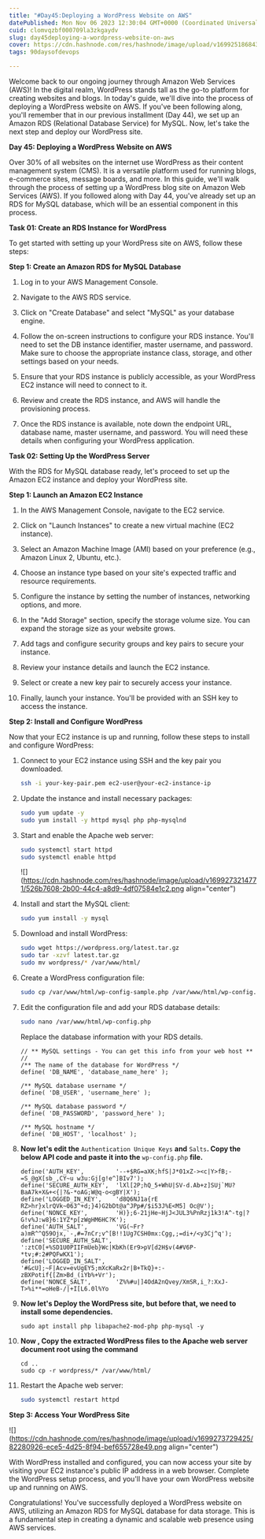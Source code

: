 ```yaml
---
title: "#Day45:Deploying a WordPress Website on AWS"
datePublished: Mon Nov 06 2023 12:30:04 GMT+0000 (Coordinated Universal Time)
cuid: clomvqzbf000709la3zkgaydv
slug: day45deploying-a-wordpress-website-on-aws
cover: https://cdn.hashnode.com/res/hashnode/image/upload/v1699251868434/439130e6-74ba-43d4-b7cd-f16cf979d3b2.jpeg
tags: 90daysofdevops

---
```


Welcome back to our ongoing journey through Amazon Web Services (AWS)! In the digital realm, WordPress stands tall as the go-to platform for creating websites and blogs. In today's guide, we'll dive into the process of deploying a WordPress website on AWS. If you've been following along, you'll remember that in our previous installment (Day 44), we set up an Amazon RDS (Relational Database Service) for MySQL. Now, let's take the next step and deploy our WordPress site.

**Day 45: Deploying a WordPress Website on AWS**

Over 30% of all websites on the internet use WordPress as their content management system (CMS). It is a versatile platform used for running blogs, e-commerce sites, message boards, and more. In this guide, we'll walk through the process of setting up a WordPress blog site on Amazon Web Services (AWS). If you followed along with Day 44, you've already set up an RDS for MySQL database, which will be an essential component in this process.

**Task 01: Create an RDS Instance for WordPress**

To get started with setting up your WordPress site on AWS, follow these steps:

**Step 1: Create an Amazon RDS for MySQL Database**

1. Log in to your AWS Management Console.
    
2. Navigate to the AWS RDS service.
    
3. Click on "Create Database" and select "MySQL" as your database engine.
    
4. Follow the on-screen instructions to configure your RDS instance. You'll need to set the DB instance identifier, master username, and password. Make sure to choose the appropriate instance class, storage, and other settings based on your needs.
    
5. Ensure that your RDS instance is publicly accessible, as your WordPress EC2 instance will need to connect to it.
    
6. Review and create the RDS instance, and AWS will handle the provisioning process.
    
7. Once the RDS instance is available, note down the endpoint URL, database name, master username, and password. You will need these details when configuring your WordPress application.
    

**Task 02: Setting Up the WordPress Server**

With the RDS for MySQL database ready, let's proceed to set up the Amazon EC2 instance and deploy your WordPress site.

**Step 1: Launch an Amazon EC2 Instance**

1. In the AWS Management Console, navigate to the EC2 service.
    
2. Click on "Launch Instances" to create a new virtual machine (EC2 instance).
    
3. Select an Amazon Machine Image (AMI) based on your preference (e.g., Amazon Linux 2, Ubuntu, etc.).
    
4. Choose an instance type based on your site's expected traffic and resource requirements.
    
5. Configure the instance by setting the number of instances, networking options, and more.
    
6. In the "Add Storage" section, specify the storage volume size. You can expand the storage size as your website grows.
    
7. Add tags and configure security groups and key pairs to secure your instance.
    
8. Review your instance details and launch the EC2 instance.
    
9. Select or create a new key pair to securely access your instance.
    
10. Finally, launch your instance. You'll be provided with an SSH key to access the instance.
    

**Step 2: Install and Configure WordPress**

Now that your EC2 instance is up and running, follow these steps to install and configure WordPress:

1. Connect to your EC2 instance using SSH and the key pair you downloaded.
    
    ```bash
    ssh -i your-key-pair.pem ec2-user@your-ec2-instance-ip
    ```
    
2. Update the instance and install necessary packages:
    
    ```bash
    sudo yum update -y
    sudo yum install -y httpd mysql php php-mysqlnd
    ```
    
3. Start and enable the Apache web server:
    
    ```bash
    sudo systemctl start httpd
    sudo systemctl enable httpd
    ```
    
    ![](https://cdn.hashnode.com/res/hashnode/image/upload/v1699273214771/526b7608-2b00-44c4-a8d9-4df07584e1c2.png align="center")
    
4. Install and start the MySQL client:
    
    ```bash
    sudo yum install -y mysql
    ```
    
5. Download and install WordPress:
    
    ```bash
    sudo wget https://wordpress.org/latest.tar.gz
    sudo tar -xzvf latest.tar.gz
    sudo mv wordpress/* /var/www/html/
    ```
    
6. Create a WordPress configuration file:
    
    ```bash
    sudo cp /var/www/html/wp-config-sample.php /var/www/html/wp-config.php
    ```
    
7. Edit the configuration file and add your RDS database details:
    
    ```bash
    sudo nano /var/www/html/wp-config.php
    ```
    
    Replace the database information with your RDS details.
    
    ```plaintext
    // ** MySQL settings - You can get this info from your web host ** //
    /** The name of the database for WordPress */
    define( 'DB_NAME', 'database_name_here' );
    
    /** MySQL database username */
    define( 'DB_USER', 'username_here' );
    
    /** MySQL database password */
    define( 'DB_PASSWORD', 'password_here' );
    
    /** MySQL hostname */
    define( 'DB_HOST', 'localhost' );
    ```
    
8. **Now let's edit the** `Authentication Unique Keys` **and** `Salts`**. Copy the below API code and paste it into the** `wp-config.php` **file.**
    
    ```plaintext
    define('AUTH_KEY',         '--+$RG=aXK;hfS|J*01xZ-><c|Y>fB;-=S_@gX[sb_,CY~u w3u:Gj[g!e^]BIv7');
    define('SECURE_AUTH_KEY',  'lXl[2P;hQ_5+WhU|SV-d.Ab+z]SUj`MU?BaA7k+X&+<{|?&-*oAG;W@q-o<gBY|X');
    define('LOGGED_IN_KEY',    'd8Q6NJ1a{rE RZ>hr}xlrQVk~063^+d;}4)G2bDt@a^JPp#/$i53J%E<M5] Oc@V');
    define('NONCE_KEY',        'H)};6-21jHe~HjJ<JUL3%PnRzj1k3!A^-tg|?G!v%J:w8}6:1YZ*p[zWgHM6HC?K');
    define('AUTH_SALT',        'VG(~Fr?a)mR^^Q59Ojx,`-,#=7nCr;v^[B!!1Ug7CSH0mx:Cgg,;=di+/<y3Cj^q');
    define('SECURE_AUTH_SALT', ':ztC0[+%SD1U0PIIFmUeb}Wc|KbKh(Er9>pV[d2H$v(4#V6P-*tv;#:2#PQFwKX1');
    define('LOGGED_IN_SALT',   '#&cU];~F|Acv=evUgEY5;mXcKaRx2r|B+TkQ}+:-zBXPotif{[Zm>Bd_(iYb%+Vr');
    define('NONCE_SALT',       'Z%%#u|]4OdA2nQvey/XmSR,i_?:XxJ- T>%i**=oHeB-/|+I[L6.0l%Yo
    ```
    
9. **Now let's Deploy the WordPress site, but before that, we need to install some dependencies.**
    
    ```plaintext
    sudo apt install php libapache2-mod-php php-mysql -y
    ```
    
10. **Now , Copy the extracted WordPress files to the Apache web server document root using the command**
    
    ```plaintext
    cd ..
    sudo cp -r wordpress/* /var/www/html/
    ```
    
11. Restart the Apache web server:
    
    ```bash
    sudo systemctl restart httpd
    ```
    

**Step 3: Access Your WordPress Site**

![](https://cdn.hashnode.com/res/hashnode/image/upload/v1699273729425/82280926-ece5-4d25-8f94-bef655728e49.png align="center")

With WordPress installed and configured, you can now access your site by visiting your EC2 instance's public IP address in a web browser. Complete the WordPress setup process, and you'll have your own WordPress website up and running on AWS.

Congratulations! You've successfully deployed a WordPress website on AWS, utilizing an Amazon RDS for MySQL database for data storage. This is a fundamental step in creating a dynamic and scalable web presence using AWS services.